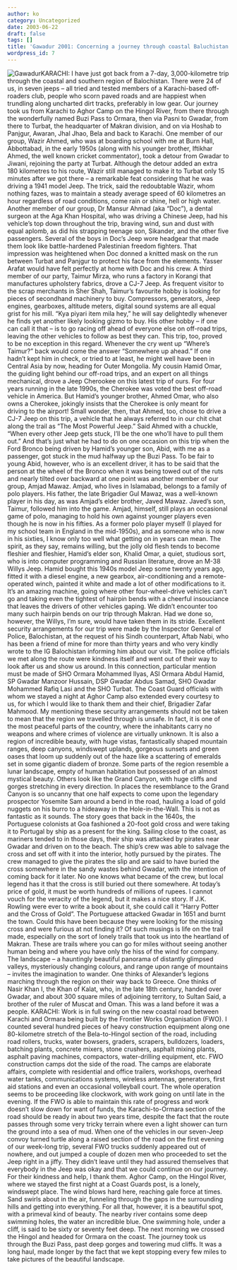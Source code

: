 ```yaml
---
author: ko
category: Uncategorized
date: 2003-06-22
draft: false
tags: []
title: 'Gawadur 2001: Concerning a journey through coastal Baluchistan'
wordpress_id: 7
---
```


![](https://lh4.googleusercontent.com/_pxcyzYMZMbg/TLB7ul8VQyI/AAAAAAAAAU8/oxsga8cO_sM/s400/gawadur6.jpg "Gawadur")KARACHI: I have just got back from a 7-day, 3,000-kilometre trip through the coastal and southern region of Balochistan. There were 24 of us, in seven jeeps – all tried and tested members of a Karachi-based off-roaders club, people who scorn paved roads and are happiest when trundling along uncharted dirt tracks, preferably in low gear. Our journey took us from Karachi to Aghor Camp on the Hingol River, from there through the wonderfully named Buzi Pass to Ormara, then via Pasni to Gwadar, from there to Turbat, the headquarter of Makran division, and on via Hoshab to Panjgur, Awaran, Jhal Jhao, Bela and back to Karachi.
One member of our group, Wazir Ahmed, who was at boarding school with me at Burn Hall, Abbottabad, in the early 1950s (along with his younger brother, Iftikhar Ahmed, the well known cricket commentator), took a detour from Gwadar to Jiwani, rejoining the party at Turbat. Although the detour added an extra 180 kilometres to his route, Wazir still managed to make it to Turbat only 15 minutes after we got there – a remarkable feat considering that he was driving a 1941 model Jeep. The trick, said the redoubtable Wazir, whom nothing fazes, was to maintain a steady average speed of 60 kilometres an hour regardless of road conditions, come rain or shine, hell or high water.
Another member of our group, Dr Mansur Ahmad (aka “Doc”), a dental surgeon at the Aga Khan Hospital, who was driving a Chinese Jeep, had his vehicle’s top down throughout the trip, braving wind, sun and dust with equal aplomb, as did his strapping teenage son, Sikander, and the other five passengers. Several of the boys in Doc’s Jeep wore headgear that made them look like battle-hardened Palestinian freedom fighters. That impression was heightened when Doc donned a knitted mask on the run between Turbat and Panjgur to protect his face from the elements. Yasser Arafat would have felt perfectly at home with Doc and his crew.
A third member of our party, Taimur Mirza, who runs a factory in Korangi that manufactures upholstery fabrics, drove a CJ-7 Jeep. As frequent visitor to the scrap merchants in Sher Shah, Taimur’s favourite hobby is looking for pieces of secondhand machinery to buy. Compressors, generators, Jeep engines, gearboxes, altitude meters, digital sound systems are all equal grist for his mill. “Kya piyari item mila hey,” he will say delightedly whenever he finds yet another likely looking gizmo to buy.
His other hobby – if one can call it that – is to go racing off ahead of everyone else on off-road trips, leaving the other vehicles to follow as best they can. This trip, too, proved to be no exception in this regard. Whenever the cry went up “Where’s Taimur?” back would come the answer “Somewhere up ahead.” If one hadn’t kept him in check, or tried to at least, he might well have been in Central Asia by now, heading for Outer Mongolia.
My cousin Hamid Omar, the guiding light behind our off-road trips, and an expert on all things mechanical, drove a Jeep Cherookee on this latest trip of ours. For four years running in the late 1990s, the Cherokee was voted the best off-road vehicle in America. But Hamid’s younger brother, Ahmed Omar, who also owns a Cherokee, jokingly insists that the Cherokee is only meant for driving to the airport! Small wonder, then, that Ahmed, too, chose to drive a CJ-7 Jeep on this trip, a vehicle that he always referred to in our chit chat along the trail as “The Most Powerful Jeep.” Said Ahmed with a chuckle, “When every other Jeep gets stuck, I’ll be the one who’ll have to pull them out.”
And that’s just what he had to do on one occasion on this trip when the Ford Bronco being driven by Hamid’s younger son, Abid, with me as a passenger, got stuck in the mud halfway up the Buzi Pass. To be fair to young Abid, however, who is an excellent driver, it has to be said that the person at the wheel of the Bronco when it was being towed out of the ruts and nearly tilted over backward at one point was another member of our group, Amjad Mawaz.
Amjad, who lives in Islamabad, belongs to a family of polo players. His father, the late Brigadier Gul Mawaz, was a well-known player in his day, as was Amjad’s elder brother, Javed Mawaz. Javed’s son, Taimur, followed him into the game. Amjad, himself, still plays an occasional game of polo, managing to hold his own against younger players even though he is now in his fifties. As a former polo player myself (I played for my school team in England in the mid-1950s), and as someone who is now in his sixties, I know only too well what getting on in years can mean. The spirit, as they say, remains willing, but the jolly old flesh tends to become fleshier and fleshier,
Hamid’s elder son, Khalid Omar, a quiet, studious sort, who is into computer programming and Russian literature, drove an M-38 Willys Jeep. Hamid bought this 1940s model Jeep some twenty years ago, fitted it with a diesel engine, a new gearbox, air-conditioning and a remote-operated winch, painted it white and made a lot of other modifications to it. It’s an amazing machine, going where other four-wheel-drive vehicles can’t go and taking even the tightest of hairpin bends with a cheerful insouciance that leaves the drivers of other vehicles gaping. We didn’t encounter too many such hairpin bends on our trip through Makran. Had we done so, however, the Willys, I’m sure, would have taken them in its stride.
Excellent security arrangements for our trip were made by the Inspector General of Police, Balochistan, at the request of his Sindh counterpart, Aftab Nabi, who has been a friend of mine for more than thirty years and who very kindly wrote to the IG Balochistan informing him about our visit. The police officials we met along the route were kindness itself and went out of their way to look after us and show us around. In this connection, particular mention must be made of SHO Ormara Mohammed Ilyas, ASI Ormara Abdul Hamid, SP Gwadar Manzoor Hussain, DSP Gwadar Abdus Samad, SHO Gwadar Mohammed Rafiq Lasi and the SHO Turbat. The Coast Guard officials with whom we stayed a night at Aghor Camp also extended every courtesy to us, for which I would like to thank them and their chief, Brigadier Zafar Mahmood.
My mentioning these security arrangements should not be taken to mean that the region we travelled through is unsafe. In fact, it is one of the most peaceful parts of the country, where the inhabitants carry no weapons and where crimes of violence are virtually unknown. It is also a region of incredible beauty, with huge vistas, fantastically shaped mountain ranges, deep canyons, windswept uplands, gorgeous sunsets and green oases that loom up suddenly out of the haze like a scattering of emeralds set in some gigantic diadem of bronze.
Some parts of the region resemble a lunar landscape, empty of human habitation but possessed of an almost mystical beauty. Others look like the Grand Canyon, with huge cliffs and gorges stretching in every direction. In places the resemblance to the Grand Canyon is so uncanny that one half expects to come upon the legendary prospector Yosemite Sam around a bend in the road, hauling a load of gold nuggets on his burro to a hideaway in the Hole-in-the-Wall.
This is not as fantastic as it sounds. The story goes that back in the 1640s, the Portuguese colonists at Goa fashioned a 20-foot gold cross and were taking it to Portugal by ship as a present for the king. Sailing close to the coast, as mariners tended to in those days, their ship was attacked by pirates near Gwadar and driven on to the beach. The ship’s crew was able to salvage the cross and set off with it into the interior, hotly pursued by the pirates. The crew managed to give the pirates the slip and are said to have buried the cross somewhere in the sandy wastes behind Gwadar, with the intention of coming back for it later.
No one knows what became of the crew, but local legend has it that the cross is still buried out there somewhere. At today’s price of gold, it must be worth hundreds of millions of rupees. I cannot vouch for the veracity of the legend, but it makes a nice story. If J.K. Rowling were ever to write a book about it, she could call it “Harry Potter and the Cross of Gold”. The Portuguese attacked Gwadar in 1651 and burnt the town. Could this have been because they were looking for the missing cross and were furious at not finding it?
Of such musings is life on the trail made, especially on the sort of lonely trails that took us into the heartland of Makran. These are trails where you can go for miles without seeing another human being and where you have only the hiss of the wind for company. The landscape – a hauntingly beautiful panorama of distantly glimpsed valleys, mysteriously changing colours, and range upon range of mountains – invites the imagination to wander. One thinks of Alexander’s legions marching through the region on their way back to Greece. One thinks of Nasir Khan I, the Khan of Kalat, who, in the late 18th century, handed over Gwadar, and about 300 square miles of adjoining territory, to Sultan Said, a brother of the ruler of Muscat and Oman. This was a land before it was a people.
KARACHI: Work is in full swing on the new coastal road between Karachi and Ormara being built by the Frontier Works Organisation (FWO). I counted several hundred pieces of heavy construction equipment along one 80-kilometre stretch of the Bela-to-Hingol section of the road, including road rollers, trucks, water bowsers, graders, scrapers, bulldozers, loaders, batching plants, concrete mixers, stone crushers, asphalt mixing plants, asphalt paving machines, compactors, water-drilling equipment, etc.
FWO construction camps dot the side of the road. The camps are elaborate affairs, complete with residential and office trailers, workshops, overhead water tanks, communications systems, wireless antennas, generators, first aid stations and even an occasional volleyball court. The whole operation seems to be proceeding like clockwork, with work going on until late in the evening.
If the FWO is able to maintain this rate of progress and work doesn’t slow down for want of funds, the Karachi-to-Ormara section of the road should be ready in about two years time, despite the fact that the route passes through some very tricky terrain where even a light shower can turn the ground into a sea of mud.
When one of the vehicles in our seven-Jeep convoy turned turtle along a raised section of the road on the first evening of our week-long trip, several FWO trucks suddenly appeared out of nowhere, and out jumped a couple of dozen men who proceeded to set the Jeep right in a jiffy. They didn’t leave until they had assured themselves that everybody in the Jeep was okay and that we could continue on our journey. For their kindness and help, I thank them.
Aghor Camp, on the Hingol River, where we stayed the first night at a Coast Guards post, is a lonely, windswept place. The wind blows hard here, reaching gale force at times. Sand swirls about in the air, funneling through the gaps in the surrounding hills and getting into everything. For all that, however, it is a beautiful spot, with a primeval kind of beauty. The nearby river contains some deep swimming holes, the water an incredible blue. One swimming hole, under a cliff, is said to be sixty or seventy feet deep.
The next morning we crossed the Hingol and headed for Ormara on the coast. The journey took us through the Buzi Pass, past deep gorges and towering mud cliffs. It was a long haul, made longer by the fact that we kept stopping every few miles to take pictures of the beautiful landscape.
